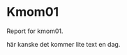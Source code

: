 Kmom01
===============================

Report for kmom01.

här kanske det kommer lite text en dag.
